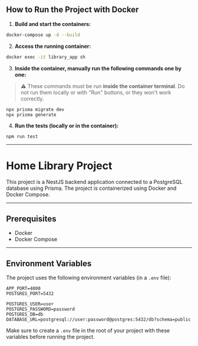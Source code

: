 ## How to Run the Project with Docker

1. **Build and start the containers:**

```bash
docker-compose up -d --build
```

2. **Access the running container:**

```bash
docker exec -it library_app sh
```

3. **Inside the container, manually run the following commands one by one:**

> ⚠️ These commands must be run **inside the container terminal**. Do not run them locally or with "Run" buttons, or
> they won't work correctly.

```
npx prisma migrate dev
npx prisma generate
```

4. **Run the tests (locally or in the container):**

```bash
npm run test
```

---

# Home Library Project

This project is a NestJS backend application connected to a PostgreSQL database using Prisma. The project is
containerized using Docker and Docker Compose.

---

## Prerequisites

- Docker
- Docker Compose

---

## Environment Variables

The project uses the following environment variables (in a `.env` file):

```
APP_PORT=4000
POSTGRES_PORT=5432

POSTGRES_USER=user
POSTGRES_PASSWORD=password
POSTGRES_DB=db
DATABASE_URL=postgresql://user:password@postgres:5432/db?schema=public
```

Make sure to create a `.env` file in the root of your project with these variables before running the project.
